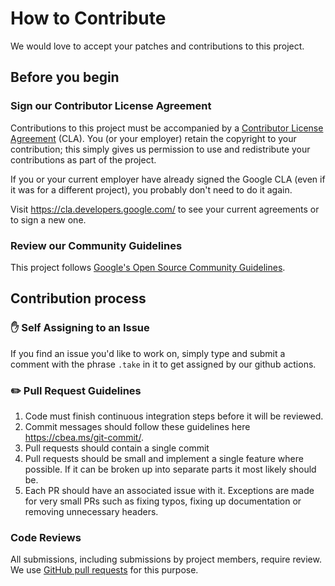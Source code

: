 # How to Contribute

We would love to accept your patches and contributions to this project.

## Before you begin

### Sign our Contributor License Agreement

Contributions to this project must be accompanied by a
[Contributor License Agreement](https://cla.developers.google.com/about) (CLA).
You (or your employer) retain the copyright to your contribution; this simply
gives us permission to use and redistribute your contributions as part of the
project.

If you or your current employer have already signed the Google CLA (even if it
was for a different project), you probably don't need to do it again.

Visit <https://cla.developers.google.com/> to see your current agreements or to
sign a new one.

### Review our Community Guidelines

This project follows [Google's Open Source Community
Guidelines](https://opensource.google/conduct/).

## Contribution process

### :raised_hand: Self Assigning to an Issue

If you find an issue you'd like to work on, simply type and submit a comment
with the phrase `.take` in it to get assigned by our github actions.

### :pencil2: Pull Request Guidelines

1. Code must finish continuous integration steps before it will be reviewed.
2. Commit messages should follow these guidelines here
   https://cbea.ms/git-commit/.
3. Pull requests should contain a single commit
4. Pull requests should be small and implement a single feature where possible.
   If it can be broken up into separate parts it most likely should be.
5. Each PR should have an associated issue with it. Exceptions are made for very
   small PRs such as fixing typos, fixing up documentation or removing
   unnecessary headers.

### Code Reviews

All submissions, including submissions by project members, require review. We
use [GitHub pull requests](https://docs.github.com/articles/about-pull-requests)
for this purpose.